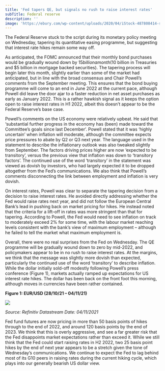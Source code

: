 ```yaml
---
title: 'Fed tapers QE, but signals no rush to raise interest rates'
subTitle: Federal reserve
description: ''
image: 'https://ebury.com/wp-content/uploads/2020/04/iStock-487808414-scaled.jpg'
---
```


The Federal Reserve stuck to the script during its monetary policy meeting on Wednesday, tapering its quantitative easing programme, but suggesting that interest rate hikes remain some way off.

As anticipated, the FOMC announced that their monthly bond purchases would be gradually wound down by $15 billion a month ($10 billion in Treasuries and $5 billion in mortgage backed securities). The tapering process will begin later this month, slightly earlier than some of the market had anticipated, but in line with the broad consensus and Chair Powell’s comments from the September meeting. This ensures that the bond buying programme will come to an end in June 2022 at the current pace, although Powell did leave the door ajar to a faster reduction in net asset purchases as early as January 2022. This is a rather hawkish signal as it keeps the option open to raise interest rates in H1 2022, albeit this doesn’t appear to be the Federal Reserve’s base case.

Powell’s comments on the US economy were relatively upbeat. He said that ‘substantial further progress in the economy has (been) made toward the Committee’s goals since last December’. Powell stated that it was ‘highly uncertain’ when inflation will moderate, although the committee expects price pressures to abate by Q2 or Q3 next year. The language used in the statement to describe the inflationary outlook was also tweaked slightly from September. The factors driving prices higher are now ‘expected to be transitory’, versus the previous view that inflation was down to ‘transitory factors’. The continued use of the word ‘transitory’ in the statement was viewed as dovish by investors, who had largely expected it to be dropped altogether from the Fed’s communications. We also think that Powell’s comments disconnecting the link between employment and inflation is very dovish.

On interest rates, Powell was clear to separate the tapering decision from a decision to raise interest rates. He avoided directly addressing whether the Fed would raise rates next year, and did not follow the European Central Bank’s lead in pushing back on market pricing for hikes. He instead noted that the criteria for a lift-off in rates was more stringent than that for tapering. According to Powell, the Fed would need to see inflation on track to moderately exceed 2% for some time, with the labour market reaching levels consistent with the bank’s view of maximum employment – although he failed to tell the market what maximum employment is.

Overall, there were no real surprises from the Fed on Wednesday. The QE programme will be gradually wound down to zero by mid-2022, and policymakers appear to be in no rush to raise interest rates. At the margins, we think that the message was slightly more dovish than expected, particularly the continued use of the word ‘transitory’ to describe inflation. While the dollar initially sold-off modestly following Powell’s press conference (Figure 1), markets actually ramped up expectations for US interest rate hikes. The dollar has been back on the front foot this morning, although moves in currencies have been rather contained.

**Figure 1: EUR/USD (28/10/21 – 04/11/21)**

![](https://ebury.com/wp-content/uploads/2021/11/fed.png)

_Source: Refinitiv Datastream Date: 04/11/2021_

Fed fund futures are now pricing in more than 50 basis points of hikes through to the end of 2022, and around 120 basis points by the end of 2023. We think that this is overly aggressive, and see a far greater risk that the Fed disappoints market expectations rather than exceed it. While we still think that the Fed could start raising rates in H2 2022, two 25 basis point hikes by the end of next year appears to be a stretch given the tone of Wednesday’s communications. We continue to expect the Fed to lag behind most of its G10 peers in raising rates during the current hiking cycle, which plays into our generally bearish US dollar view.
